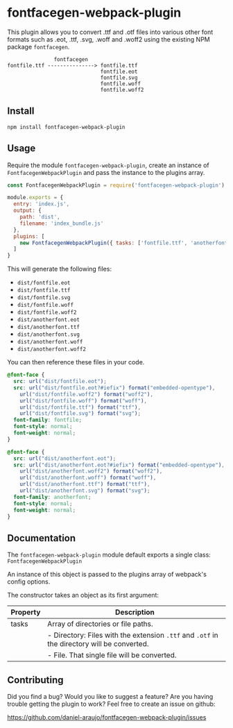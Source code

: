 # fontfacegen-webpack-plugin

This plugin allows you to convert .ttf and .otf files into various other font
formats such as .eot, .ttf, .svg, .woff and .woff2 using the existing NPM
package `fontfacegen`.

```
               fontfacegen
fontfile.ttf ---------------> fontfile.ttf
                              fontfile.eot
                              fontfile.svg
                              fontfile.woff
                              fontfile.woff2
```


## Install

```
npm install fontfacegen-webpack-plugin
```


## Usage

Require the module  `fontfacegen-webpack-plugin`, create an instance of
`FontfacegenWebpackPlugin` and pass the instance to the plugins array.

```js
const FontfacegenWebpackPlugin = require('fontfacegen-webpack-plugin')

module.exports = {
  entry: 'index.js',
  output: {
    path: 'dist',
    filename: 'index_bundle.js'
  },
  plugins: [
    new FontfacegenWebpackPlugin({ tasks: ['fontfile.ttf', 'anotherfont.otf'] })
  ]
}
```

This will generate the following files:

- `dist/fontfile.eot`
- `dist/fontfile.ttf`
- `dist/fontfile.svg`
- `dist/fontfile.woff`
- `dist/fontfile.woff2`
- `dist/anotherfont.eot`
- `dist/anotherfont.ttf`
- `dist/anotherfont.svg`
- `dist/anotherfont.woff`
- `dist/anotherfont.woff2`

You can then reference these files in your code.

```css
@font-face {
  src: url("dist/fontfile.eot");
  src: url("dist/fontfile.eot?#iefix") format("embedded-opentype"),
    url("dist/fontfile.woff2") format("woff2"),
    url("dist/fontfile.woff") format("woff"),
    url("dist/fontfile.ttf") format("ttf"),
    url("dist/fontfile.svg") format("svg");
  font-family: fontfile;
  font-style: normal;
  font-weight: normal;
}

@font-face {
  src: url("dist/anotherfont.eot");
  src: url("dist/anotherfont.eot?#iefix") format("embedded-opentype"),
    url("dist/anotherfont.woff2") format("woff2"),
    url("dist/anotherfont.woff") format("woff"),
    url("dist/anotherfont.ttf") format("ttf"),
    url("dist/anotherfont.svg") format("svg");
  font-family: anotherfont;
  font-style: normal;
  font-weight: normal;
}
```


## Documentation

The `fontfacegen-webpack-plugin` module default exports a single class:
`FontfacegenWebpackPlugin`

An instance of this object is passed to the plugins array of webpack's config
options.

The constructor takes an object as its first argument:

| Property | Description                                                                                 |
|----------|---------------------------------------------------------------------------------------------|
| tasks    | Array of directories or file paths.                                                         |
|          | - Directory: Files with the extension `.ttf` and `.otf` in the directory will be converted. |
|          | - File. That single file will be converted.                                                 |


## Contributing

Did you find a bug? Would you like to suggest a feature? Are you having trouble
getting the plugin to work? Feel free to create an issue on github:

https://github.com/daniel-araujo/fontfacegen-webpack-plugin/issues

